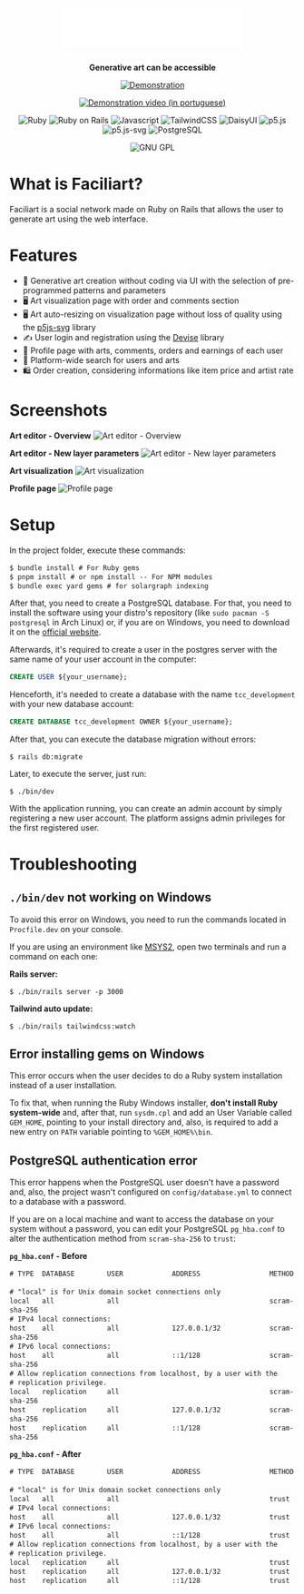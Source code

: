 <div align="center">
  <img src="app/assets/images/brand.svg" alt="Faciliart" height="72">
  <p style="font-size:22px"></p>
  <p><strong>Generative art can be accessible</strong></p>
  
  <div align="center">

  [![Demonstration](https://img.shields.io/badge/Demonstration-430098?style=for-the-badge&logo=heroku&logoColor=white)](https://facili.art)
  
  [![Demonstration video (in portuguese)](https://img.shields.io/badge/Video\%20\(in\%20portuguese\)-ff0000?style=for-the-badge&logo=youtube&logoColor=white)](https://youtu.be/TlHB5s3bWMM)
  
  </div>
  
  <div align="center">
    
  ![Ruby](https://img.shields.io/badge/Ruby-3.3.4-444444?style=for-the-badge&logo=ruby&labelColor=CC342D)
  ![Ruby on Rails](https://img.shields.io/badge/Rails-7.0.4-444444?style=for-the-badge&logo=rubyonrails&labelColor=D30001)
  ![Javascript](https://img.shields.io/badge/Javascript-F7DF1E?style=for-the-badge&logo=javascript&logoColor=black)
  ![TailwindCSS](https://img.shields.io/badge/TailwindCSS-3.3.3-444444?style=for-the-badge&logo=tailwindcss&logoColor=white&labelColor=06B6D4)
  ![DaisyUI](https://img.shields.io/badge/DaisyUI-2.51.5-444444?style=for-the-badge&logo=daisyui&labelColor=5A0EF8)
  ![p5.js](https://img.shields.io/badge/p5.js-1.6.0-444444?style=for-the-badge&logo=processingfoundation&labelColor=006699)
  ![p5.js-svg](https://img.shields.io/badge/p5.js_svg-1.5.1-444444?style=for-the-badge&logo=processingfoundation&labelColor=006699)
  ![PostgreSQL](https://img.shields.io/badge/PostgreSQL-4169E1?style=for-the-badge&logo=postgresql&logoColor=white)
  
  </div>

  <div align="center">
    
  ![GNU GPL](https://img.shields.io/badge/v3-444444?style=for-the-badge&logo=gnu&label=GNU%20GPL&labelColor=663366)

  </div>

</div>

# What is Faciliart?

Faciliart is a social network made on Ruby on Rails that allows the user to generate art using the web interface.

# Features

* 🎨 Generative art creation without coding via UI with the selection of pre-programmed patterns and parameters
* 🖥️ Art visualization page with order and comments section
* 🖥️ Art auto-resizing on visualization page without loss of quality using the [p5js-svg](https://github.com/zenozeng/p5.js-svg) library
* ✍️ User login and registration using the [Devise](https://github.com/heartcombo/devise) library
* 🧑 Profile page with arts, comments, orders and earnings of each user
* 🔎 Platform-wide search for users and arts
* 🛍️ Order creation, considering informations like item price and artist rate

# Screenshots

**Art editor - Overview**
![Art editor - Overview](https://github.com/murciof/faciliart/assets/8229605/4f2c2fb8-c9f6-44ea-a9b8-9d85db49148a)

**Art editor - New layer parameters**
![Art editor - New layer parameters](https://github.com/murciof/faciliart/assets/8229605/27c2834e-adc2-49b2-a599-0994afe379c7)

**Art visualization**
![Art visualization](https://github.com/murciof/faciliart/assets/8229605/73a4aa25-ebea-4fc6-9f69-df41c435bf43)

**Profile page**
![Profile page](https://github.com/murciof/faciliart/assets/8229605/cbe298c2-c525-4e08-954e-007528692f53)

# Setup

In the project folder, execute these commands:

```console
$ bundle install # For Ruby gems
$ pnpm install # or npm install -- For NPM modules
$ bundle exec yard gems # for solargraph indexing
```

After that, you need to create a PostgreSQL database. For that, you need to install the software using your distro's repository (like `sudo pacman -S postgresql` in Arch Linux) or, if you are on Windows, you need to download it on the [official website](https://www.postgresql.org/download/).

Afterwards, it's required to create a user in the postgres server with the same name of your user account in the computer:

```sql
CREATE USER ${your_username};
```

Henceforth, it's needed to create a database with the name `tcc_development` with your new database account:

```sql
CREATE DATABASE tcc_development OWNER ${your_username};
```

After that, you can execute the database migration without errors:
```console
$ rails db:migrate
```

Later, to execute the server, just run:

```console
$ ./bin/dev
```

With the application running, you can create an admin account by simply registering a new user account. The platform assigns admin privileges for the first registered user.

# Troubleshooting

## `./bin/dev` not working on Windows

To avoid this error on Windows, you need to run the commands located in `Procfile.dev` on your console.

If you are using an environment like [MSYS2](https://www.msys2.org/), open two terminals and run a command on each one:

**Rails server:**
```console
$ ./bin/rails server -p 3000
```
**Tailwind auto update:**
```console
$ ./bin/rails tailwindcss:watch
```

## Error installing gems on Windows

This error occurs when the user decides to do a Ruby system installation instead of a user installation.

To fix that, when running the Ruby Windows installer, **don't install Ruby system-wide** and, after that, run `sysdm.cpl` and add an User Variable called `GEM_HOME`, pointing to your install directory and, also, is required to add a new entry on `PATH` variable pointing to `%GEM_HOME%\bin`.

## PostgreSQL authentication error

This error happens when the PostgreSQL user doesn't have a password and, also, the project wasn't configured on `config/database.yml` to connect to a database with a password.

If you are on a local machine and want to access the database on your system without a password, you can edit your PostgreSQL `pg_hba.conf` to alter the authentication method from `scram-sha-256` to `trust`:

**`pg_hba.conf` - Before**
```
# TYPE  DATABASE        USER            ADDRESS                 METHOD

# "local" is for Unix domain socket connections only
local   all             all                                     scram-sha-256
# IPv4 local connections:
host    all             all             127.0.0.1/32            scram-sha-256
# IPv6 local connections:
host    all             all             ::1/128                 scram-sha-256
# Allow replication connections from localhost, by a user with the
# replication privilege.
local   replication     all                                     scram-sha-256
host    replication     all             127.0.0.1/32            scram-sha-256
host    replication     all             ::1/128                 scram-sha-256
```
**`pg_hba.conf` - After**
```
# TYPE  DATABASE        USER            ADDRESS                 METHOD

# "local" is for Unix domain socket connections only
local   all             all                                     trust
# IPv4 local connections:
host    all             all             127.0.0.1/32            trust
# IPv6 local connections:
host    all             all             ::1/128                 trust
# Allow replication connections from localhost, by a user with the
# replication privilege.
local   replication     all                                     trust
host    replication     all             127.0.0.1/32            trust
host    replication     all             ::1/128                 trust
```
